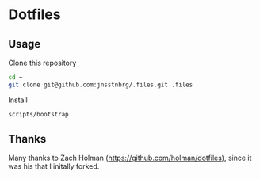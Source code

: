 # Dotfiles

## Usage

Clone this repository

```sh
cd ~
git clone git@github.com:jnsstnbrg/.files.git .files
```

Install

```sh
scripts/bootstrap
```

## Thanks

Many thanks to Zach Holman (https://github.com/holman/dotfiles), since it was his that I initally forked.

